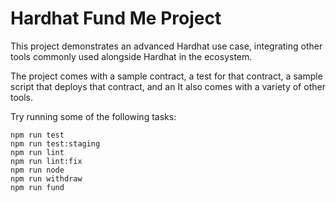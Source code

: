 # Hardhat Fund Me Project

This project demonstrates an advanced Hardhat use case, integrating other tools commonly used alongside Hardhat in the ecosystem.

The project comes with a sample contract, a test for that contract, a sample script that deploys that contract, and an It also comes with a variety of other tools.

Try running some of the following tasks:

```shell
npm run test
npm run test:staging
npm run lint
npm run lint:fix
npm run node
npm run withdraw
npm run fund
```
